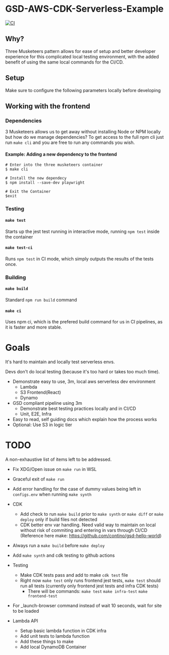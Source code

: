 # GSD-AWS-CDK-Serverless-Example
[![CI](https://github.com/chrishart0/gsd-aws-cdk-serverless-example/actions/workflows/CI.yml/badge.svg)](https://github.com/chrishart0/gsd-aws-cdk-serverless-example/actions/workflows/CI.yml)

## Why?
Three Musketeers pattern allows for ease of setup and better developer experience for this complicated local testing environment, with the added benefit of using the same local commands for the CI/CD.


## Setup
Make sure to configure the following parameters locally before developing

## Working with the frontend

### Dependencies
3 Musketeers allows us to get away without installing Node or NPM locally but how do we manage dependencies? To get access to the full npm cli just run `make cli` and you are free to run any commands you wish.

#### Example: Adding a new dependency to the frontend
```
# Enter into the three musketeers container
$ make cli

# Install the new dependecy
$ npm install --save-dev playwright

# Exit the Container
$exit
```


### Testing
#### `make test`
Starts up the jest test running in interactive mode, running `npm test` inside the container

#### `make test-ci`
Runs `npm test` in CI mode, which simply outputs the results of the tests once.

### Building
#### `make build`
Standard `npm run build` command

#### `make ci`
Uses npm ci, which is the prefered build command for us in CI pipelines, as it is faster and more stable. 


# Goals
It's hard to maintain and locally test serverless envs.

Devs don't do local testing (because it's too hard or takes too much time).

* Demonstrate easy to use, 3m, local aws serverless dev environment
  * Lambda
  * S3 Frontend(React)
  * Dynamo
* GSD compliant pipeline using 3m
  * Demonstrate best testing practices locally and in CI/CD
  * Unit, E2E, Infra
* Easy to read, self guiding docs which explain how the process works
* Optional: Use S3 in logic tier 


# TODO
A non-exhaustive list of items left to be addressed.

* Fix XDG/Open issue on `make run` in WSL
* Graceful exit of `make run`
* Add error handling for the case of dummy values being left in `configs.env` when running `make synth`
* CDK
  * Add check to run `make build` prior to `make synth` or `make diff` or `make deploy` only if build files not detected
  * CDK better env var handling. Need valid way to maintain on local without risk of commiting and entering in vars through CI/CD (Reference here make: https://github.com/contino/gsd-hello-world)
* Always run a `make build` before `make deploy`
* Add `make synth` and cdk testing to github actions
* Testing
  * Make CDK tests pass and add to make `cdk test` file
  * Right now `make test` only runs frontend jest tests, `make test` should run all tests (currently only frontend jest tests and infra CDK tests)
    * There will be commands: `make test` `make infra-test` `make frontend-test`
* For _launch-browser command instead of wait 10 seconds, wait for site to be loaded


* Lambda API
  * Setup basic lambda function in CDK infra
  * Add unit tests to lambda function
  * Add these things to make
  * Add local DynamoDB Container
